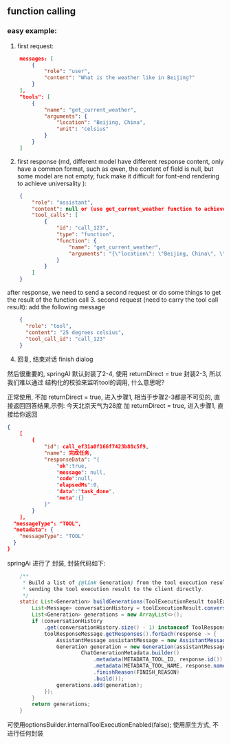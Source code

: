 ## function calling

### easy example:

1. first request:
```json
    messages: [
        {
            "role": "user",
            "content": "What is the weather like in Beijing?"
        }
    ],
    "tools": [
        {
            "name": "get_current_weather",
            "arguments": {
                "location": "Beijing, China",
                "unit": "celsius"
            }
        }
    ]
```
2. first response (md, different model have different response content, only have a common format, such as qwen, the content of field is null, but some model are not empty, fuck
make it difficult for font-end rendering to achieve universality
):
```json
    {
        "role": "assistant",
        "content": null or (use get_current_weather function to achieve this task),
        "tool_calls": [
            {
                "id": "call_123",
                "type": "function",
                "function": {
                    "name": "get_current_weather",
                    "arguments": "{\"location\": \"Beijing, China\", \"unit\": \"celsius\"}"
                }
            }
        ]
    }
```

after response, we need to send a second request or do some things to get the result of the function call
3. second request (need to carry the tool call result):
add the following message
``` json
    {
      "role": "tool",
      "content": "25 degrees celsius",
      "tool_call_id": "call_123"
    }
```
4. 回复, 结束对话 finish dialog

然后很重要的, springAI 默认封装了2-4, 使用 returnDirect = true 封装2-3, 所以我们难以通过 结构化的校验来监听tool的调用, 什么意思呢?


正常使用, 不加 returnDirect = true, 进入步骤1, 相当于步骤2-3都是不可见的, 直接返回回答结果,示例: 今天北京天气为28度
加 returnDirect = true, 进入步骤1, 直接给你返回
``` json
{
    [
        {
            "id": call_ef31a0f166f7423b88c5f9, 
            "name": 完成任务, 
            "responseData": "{
                "ok":true,
                "message": null,
                "code":null,
                "elapsedMs":0,
                "data":"task_done",
                "meta":{}
            }"
        }
    ], 
  "messageType": "TOOL",
  "metadata": {
    "messageType": "TOOL"
  }
}
```
springAi 进行了 封装, 封装代码如下:

``` java
	/**
	 * Build a list of {@link Generation} from the tool execution result, useful for
	 * sending the tool execution result to the client directly.
	 */
	static List<Generation> buildGenerations(ToolExecutionResult toolExecutionResult) {
		List<Message> conversationHistory = toolExecutionResult.conversationHistory();
		List<Generation> generations = new ArrayList<>();
		if (conversationHistory
			.get(conversationHistory.size() - 1) instanceof ToolResponseMessage toolResponseMessage) {
			toolResponseMessage.getResponses().forEach(response -> {
				AssistantMessage assistantMessage = new AssistantMessage(response.responseData());
				Generation generation = new Generation(assistantMessage,
						ChatGenerationMetadata.builder()
							.metadata(METADATA_TOOL_ID, response.id())
							.metadata(METADATA_TOOL_NAME, response.name())
							.finishReason(FINISH_REASON)
							.build());
				generations.add(generation);
			});
		}
		return generations;
	}
```
可使用optionsBuilder.internalToolExecutionEnabled(false); 使用原生方式, 不进行任何封装
